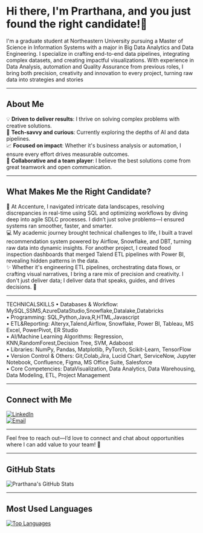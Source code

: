 # Hi there, I'm Prarthana, and you just found the right candidate!👋

I'm a graduate student at Northeastern University pursuing a Master of Science in Information Systems with a major in Big Data Analytics and Data Engineering. I specialize in crafting end-to-end data pipelines, integrating complex datasets, and creating impactful visualizations. With experience in Data Analysis, automation and Quality Assurance from previous roles, I bring both precision, creativity and innovation to every project, turning raw data into strategies and stories

---

## About Me  

💡 **Driven to deliver results**: I thrive on solving complex problems with creative solutions.  
🤖 **Tech-savvy and curious**: Currently exploring the depths of AI and data pipelines.  
📈 **Focused on impact**: Whether it's business analysis or automation, I ensure every effort drives measurable outcomes.  
🤝 **Collaborative and a team player**: I believe the best solutions come from great teamwork and open communication.

---
## What Makes Me the Right Candidate?  

🎯 At Accenture, I navigated intricate data landscapes, resolving discrepancies in real-time using SQL and optimizing workflows by diving deep into agile SDLC processes. I didn’t just solve problems—I ensured systems ran smoother, faster, and smarter.  
💻 My academic journey brought technical challenges to life, I built a travel recommendation system powered by Airflow, Snowflake, and DBT, turning raw data into dynamic insights. For another project, I created food inspection dashboards that merged Talend ETL pipelines with Power BI, revealing hidden patterns in the data.  
✨ Whether it's engineering ETL pipelines, orchestrating data flows, or crafting visual narratives, I bring a rare mix of precision and creativity. I don't just deliver data; I deliver data that speaks, guides, and drives decisions. 🚀  

---

TECHNICALSKILLS
 • Databases & Workflow: MySQL,SSMS,AzureDataStudio,Snowflake,Datalake,Databricks  
 • Programming: SQL,Python,Java,R,HTML,Javascript  
 • ETL&Reporting: Alteryx,Talend,Airflow, Snowflake, Power BI, Tableau, MS Excel, PowerPivot, ER Studio  
 • AI/Machine Learning Algorithms: Regression, KNN,RandomForest,Decision Tree, SVM, Adaboost  
 • Libraries: NumPy, Pandas, Matplotlib, PyTorch, Scikit-Learn, TensorFlow  
 • Version Control & Others: Git,Colab,Jira, Lucid Chart, ServiceNow, Jupyter Notebook, Confluence, Figma, MS Office Suite, Salesforce  
 • Core Competencies: DataVisualization, Data Analytics, Data Warehousing, Data Modeling, ETL, Project Management   

---

## Connect with Me  

[![LinkedIn](https://img.shields.io/badge/LinkedIn-blue?style=for-the-badge&logo=linkedin)](https://www.linkedin.com/in/prarthanaganeshshetty/)  
[![Email](https://img.shields.io/badge/Email-red?style=for-the-badge&logo=gmail)](mailto:shetty.prar@northeastern.edu)  

---

Feel free to reach out—I’d love to connect and chat about opportunities where I can add value to your team! 🚀  

---
## GitHub Stats  

![Prarthana's GitHub Stats](https://github-readme-stats.vercel.app/api?username=prarthanashetty29&show_icons=true&theme=radical)  

---
## Most Used Languages  

[![Top Languages](https://github-readme-stats.vercel.app/api/top-langs/?username=prarthanashetty29&layout=compact&theme=radical)](https://github.com/anuraghazra/github-readme-stats)  

